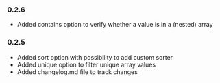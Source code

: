 ### 0.2.6
- Added contains option to verify whether a value is in a (nested) array

### 0.2.5
- Added sort option with possibility to add custom sorter
- Added unique option to filter unique array values
- Added changelog.md file to track changes
